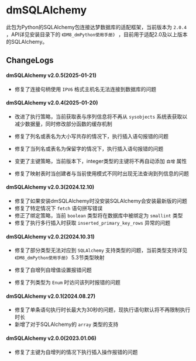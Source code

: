 # dmSQLAlchemy

此包为Python的SQLAlchemy包连接达梦数据库的适配框架，当前版本为 `2.0.4` ，API详见安装目录下的 `《DM8_dmPython使用手册》` ，目前用于适配2.0及以上版本的SQLAlchemy。

## ChangeLogs

#### dmSQLAlchemy v2.0.5(2025-01-21)

* 修复了连接句柄使用 `IPV6` 格式主机名无法连接到数据库的问题

#### dmSQLAlchemy v2.0.4(2025-01-20)

* 改进了执行策略，当前获取表与序列信息将不再从 `sysobjects` 系统表获取以减少数据量，同时修改部分函数的缓存机制

* 修复了列名或表名为大小写共存的情况下，执行插入语句报错的问题
* 修复了当列名或表名为保留字的情况下，执行插入语句报错的问题
* 变更了主键策略，当前版本下，integer类型的主键将不再自动添加 `自增` 属性
* 修复了映射表时当创建者与当前使用模式不同时出现无法查询到列信息的问题

#### dmSQLAlchemy v2.0.3(2024.12.10)

* 修复了如果安装dmSQLAlchemy时没安装SQLAlchemy会安装最新版的问题
* 修复了特定情况下 `fetch` 语句拼写错误
* 修正了绑定策略，当前 `boolean` 类型将在数据库中被绑定为 `smallint` 类型
* 修复了执行多行插入时获取 `inserted_primary_key_rows` 异常的问题

#### dmSQLAlchemy v2.0.2(2024.10.31)

* 修复了部分类型无法对应到 `SQLAlchemy` 支持类型的问题，当前类型支持详见 `《DM8_dmPython使用手册》`  5.3节类型映射

* 修复了自增列自增值设置报错问题

* 修复了列类型为 `Enum` 时访问该列时报错的问题


#### dmSQLAlchemy v2.0.1(2024.08.27)

* 修复了单条语句执行时长最大为30秒的问题，现执行语句默认将不再限制执行时长
* 新增了对于SQLAlchemy的 `array` 类型的支持

#### dmSQLAlchemy v2.0.0(2023.01.06)

* 修复了主键为自增列的情况下执行插入操作报错的问题